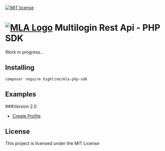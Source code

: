 [![MIT license](http://img.shields.io/badge/license-MIT-brightgreen.svg)](http://opensource.org/licenses/MIT)

# [![MLA Logo](https://multilogin.com/wp-content/themes/multilogin/dist/images/logo-blue_0d908f50.svg)](https://multilogin.com) Multilogin Rest Api - PHP SDK
Work in progress...

## Installing
`composer require highline/mla-php-sdk`

## Examples
###Version 2.0
* [Create Profile](https://github.com/HighlineSG/mla-php-sdk/wiki/Example:-Create-a-new-profile)

## License
This project is licensed under the MIT License
